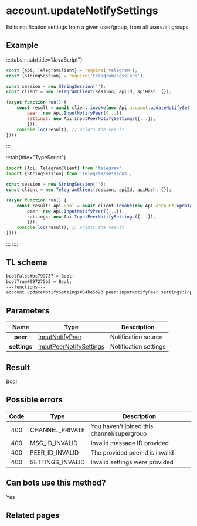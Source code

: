 # account.updateNotifySettings

Edits notification settings from a given user/group, from all users/all groups.

## Example

::::tabs
:::tab{title="JavaScript"}

```js
const {Api, TelegramClient} = require('telegram');
const {StringSession} = require('telegram/sessions');

const session = new StringSession('');
const client = new TelegramClient(session, apiId, apiHash, {});

(async function run() {
    const result = await client.invoke(new Api.account.updateNotifySettings({
		peer: new Api.InputNotifyPeer({...}),
		settings: new Api.InputPeerNotifySettings({...}),
		}));
    console.log(result); // prints the result
})();

```

:::

:::tab{title="TypeScript"}

```ts
import {Api, TelegramClient} from 'telegram';
import {StringSession} from 'telegram/sessions';

const session = new StringSession('');
const client = new TelegramClient(session, apiId, apiHash, {});

(async function run() {
    const result: Api.Bool = await client.invoke(new Api.account.updateNotifySettings({
		peer: new Api.InputNotifyPeer({...}),
		settings: new Api.InputPeerNotifySettings({...}),
		}));
    console.log(result); // prints the result
})();

```

:::
::::

## TL schema

```txt
boolFalse#bc799737 = Bool;
boolTrue#997275b5 = Bool;
---functions---
account.updateNotifySettings#84be5b93 peer:InputNotifyPeer settings:InputPeerNotifySettings = Bool;
```

## Parameters

|     Name     | Type                                                                              | Description           |
| :----------: | --------------------------------------------------------------------------------- | --------------------- |
|   **peer**   | [InputNotifyPeer](https://core.telegram.org/type/InputNotifyPeer)                 | Notification source   |
| **settings** | [InputPeerNotifySettings](https://core.telegram.org/type/InputPeerNotifySettings) | Notification settings |

## Result

[Bool](https://core.telegram.org/type/Bool)

## Possible errors

| Code | Type             | Description                                |
| :--: | ---------------- | ------------------------------------------ |
| 400  | CHANNEL_PRIVATE  | You haven't joined this channel/supergroup |
| 400  | MSG_ID_INVALID   | Invalid message ID provided                |
| 400  | PEER_ID_INVALID  | The provided peer id is invalid            |
| 400  | SETTINGS_INVALID | Invalid settings were provided             |

## Can bots use this method?

Yes

## Related pages
